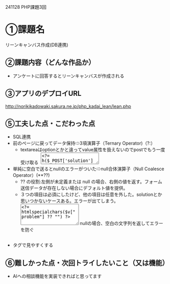 241128 PHP課題3回

# ①課題名
リーンキャンバス作成(DB連携)

## ②課題内容（どんな作品か）
- アンケートに回答するとリーンキャンバスが作成される

## ③アプリのデプロイURL
http://norikikadowaki.sakura.ne.jp/php_kadai_lean/lean.php

## ⑤工夫した点・こだわった点
- SQL連携
- 前のページに戻ってデータ保持⇨3項演算子（Ternary Operator)（?:）
    - textareaはoptionとかと違ってvalue属性を扱えないのでpostでもう一度受け取る  <textarea type="text" id="business-title" name="solution" placeholder="例：ホストとゲストをマッチングするアプリ"><?= h($_POST['solution'] ?? '') ?></textarea>
- 単純に空白で送るとnullのエラーがついた⇨null合体演算子（Null Coalesce Operator）(**??)
    - ?? の役割:左側が未定義または null の場合、右側の値を返す。フォーム送信データが存在しない場合にデフォルト値を提供。
    - ３つの項目は必須にしたけど、他の項目は任意を外した。solutionとか思いつかないケースある。エラーが出てしまう。 <textarea placeholder="課題を入力してください" rows="4"><?= htmlspecialchars($v["problem"] ?? "") ?></textarea> nullの場合、空白の文字列を返してエラーを防ぐ
- <pre></pre>タグで見やすくする

## ⑥難しかった点・次回トライしたいこと（又は機能）
- AIへの相談機能を実装できればと思ってます
